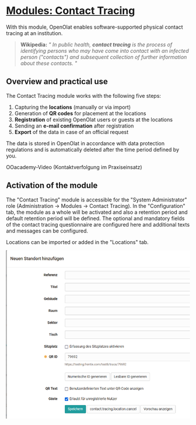 #  [Modules: Contact Tracing](Modules%EF%B9%95+Contact+Tracing.html)

With this module, OpenOlat enables software-supported physical contact tracing
at an institution.

>  **Wikipedia:** _" In public health,  **contact tracing**  is the process of
> identifying persons who may have come into contact with an infected person
> ("contacts") and subsequent collection of further information about these
> contacts._ _"_

## Overview and practical use

The Contact Tracing module works with the following five steps:

  1. Capturing the **locations** (manually or via import)
  2. Generation of **QR codes** for placement at the locations
  3.  **Registration** of existing OpenOlat users or guests at the locations
  4. Sending an **e-mail confirmation** after registration
  5.  **Export** of the data in case of an official request

The data is stored in OpenOlat in accordance with data protection regulations
and is automatically deleted after the time period defined by you.

OOacademy-Video (Kontaktverfolgung im Praxiseinsatz)

  

  

## Activation of the module

The "Contact Tracing" module is accessible for the "System Administrator" role
(Administration → Modules → Contact Tracing). In the "Configuration" tab, the
module as a whole will be activated and also a retention period and default
retention period will be defined. The optional and mandatory fields of the
contact tracing questionnaire are configured here and additional texts and
messages can be configured.

Locations can be imported or added in the "Locations" tab.

![](assets/Standort_hinzufuegen.png)

